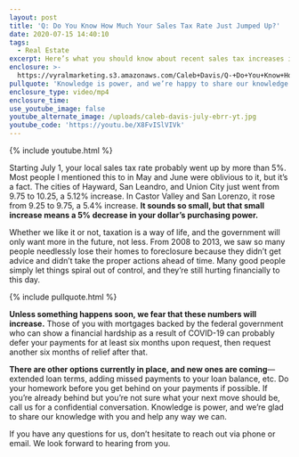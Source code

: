 ```yaml
---
layout: post
title: 'Q: Do You Know How Much Your Sales Tax Rate Just Jumped Up?'
date: 2020-07-15 14:40:10
tags:
  - Real Estate
excerpt: Here’s what you should know about recent sales tax increases in our area.
enclosure: >-
  https://vyralmarketing.s3.amazonaws.com/Caleb+Davis/Q-+Do+You+Know+How+Much+Your+Sales+Tax+Rate+Just+Jumped+Up_.mp4
pullquote: 'Knowledge is power, and we’re happy to share our knowledge with you.'
enclosure_type: video/mp4
enclosure_time:
use_youtube_image: false
youtube_alternate_image: /uploads/caleb-davis-july-ebrr-yt.jpg
youtube_code: 'https://youtu.be/X8FvISlVIVk'
---
```


{% include youtube.html %}

Starting July 1, your local sales tax rate probably went up by more than 5%. Most people I mentioned this to in May and June were oblivious to it, but it’s a fact. The cities of Hayward, San Leandro, and Union City just went from 9.75 to 10.25, a 5.12% increase. In Castor Valley and San Lorenzo, it rose from 9.25 to 9.75, a 5.4% increase. **It sounds so small, but that small increase means a 5% decrease in your dollar’s purchasing power.**

Whether we like it or not, taxation is a way of life, and the government will only want more in the future, not less. From 2008 to 2013, we saw so many people needlessly lose their homes to foreclosure because they didn’t get advice and didn’t take the proper actions ahead of time. Many good people simply let things spiral out of control, and they’re still hurting financially to this day.

{% include pullquote.html %}

**Unless something happens soon, we fear that these numbers will increase.** Those of you with mortgages backed by the federal government who can show a financial hardship as a result of COVID-19 can probably defer your payments for at least six months upon request, then request another six months of relief after that.

**There are other options currently in place, and new ones are coming**—extended loan terms, adding missed payments to your loan balance, etc. Do your homework before you get behind on your payments if possible. If you’re already behind but you’re not sure what your next move should be, call us for a confidential conversation. Knowledge is power, and we’re glad to share our knowledge with you and help any way we can.

If you have any questions for us, don’t hesitate to reach out via phone or email. We look forward to hearing from you.